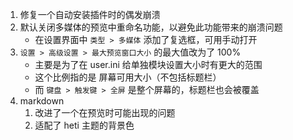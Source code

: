 1. 修复一个自动安装插件时的偶发崩溃
2. 默认关闭多媒体的预览中重命名功能，以避免此功能带来的崩溃问题
    - 在设置界面中 `类型 > 多媒体` 添加了复选框，可用手动打开
3. `设置 > 高级设置 > 最大预览窗口大小` 的最大值改为了 100%
    - 主要是为了在 user.ini 给单独模块设置大小时有更大的范围
    - 这个比例指的是 屏幕可用大小（不包括标题栏）
    - 而 `键盘 > 触发键 > 全屏` 是整个屏幕的，标题栏也会被覆盖
4. markdown
    1. 改进了一个在预览时可能出现的问题
    2. 适配了 heti 主题的背景色
